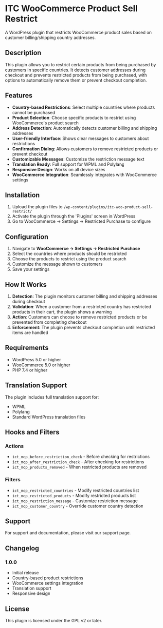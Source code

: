 # ITC WooCommerce Product Sell Restrict

A WordPress plugin that restricts WooCommerce product sales based on customer billing/shipping country addresses.

## Description

This plugin allows you to restrict certain products from being purchased by customers in specific countries. It detects customer addresses during checkout and prevents restricted products from being purchased, with options to automatically remove them or prevent checkout completion.

## Features

- **Country-based Restrictions**: Select multiple countries where products cannot be purchased
- **Product Selection**: Choose specific products to restrict using WooCommerce's product search
- **Address Detection**: Automatically detects customer billing and shipping addresses
- **User-friendly Interface**: Shows clear messages to customers about restrictions
- **Confirmation Dialog**: Allows customers to remove restricted products or prevent checkout
- **Customizable Messages**: Customize the restriction message text
- **Translation Ready**: Full support for WPML and Polylang
- **Responsive Design**: Works on all device sizes
- **WooCommerce Integration**: Seamlessly integrates with WooCommerce settings

## Installation

1. Upload the plugin files to `/wp-content/plugins/itc-woo-product-sell-restrict/`
2. Activate the plugin through the 'Plugins' screen in WordPress
3. Go to WooCommerce → Settings → Restricted Purchase to configure

## Configuration

1. Navigate to **WooCommerce → Settings → Restricted Purchase**
2. Select the countries where products should be restricted
3. Choose the products to restrict using the product search
4. Customize the message shown to customers
5. Save your settings

## How It Works

1. **Detection**: The plugin monitors customer billing and shipping addresses during checkout
2. **Validation**: When a customer from a restricted country has restricted products in their cart, the plugin shows a warning
3. **Action**: Customers can choose to remove restricted products or be prevented from completing checkout
4. **Enforcement**: The plugin prevents checkout completion until restricted items are handled

## Requirements

- WordPress 5.0 or higher
- WooCommerce 5.0 or higher
- PHP 7.4 or higher

## Translation Support

The plugin includes full translation support for:
- WPML
- Polylang
- Standard WordPress translation files

## Hooks and Filters

### Actions
- `ict_mcp_before_restriction_check` - Before checking for restrictions
- `ict_mcp_after_restriction_check` - After checking for restrictions
- `ict_mcp_products_removed` - When restricted products are removed

### Filters
- `ict_mcp_restricted_countries` - Modify restricted countries list
- `ict_mcp_restricted_products` - Modify restricted products list
- `ict_mcp_restriction_message` - Customize restriction message
- `ict_mcp_customer_country` - Override customer country detection

## Support

For support and documentation, please visit our support page.

## Changelog

### 1.0.0
- Initial release
- Country-based product restrictions
- WooCommerce settings integration
- Translation support
- Responsive design

## License

This plugin is licensed under the GPL v2 or later.
